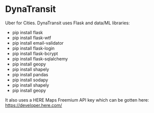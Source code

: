 # DynaTransit
Uber for Cities.
DynaTransit uses Flask and data/ML libraries:
- pip install flask
- pip install flask-wtf
- pip install email-validator
- pip install flask-login
- pip install flask-bcrypt
- pip install flask-sqlalchemy
- pip install geopy
- pip install shapely
- pip install pandas
- pip install sodapy
- pip install shapely
- pip install geopy

It also uses a HERE Maps Freemium API key which can be gotten here: https://developer.here.com/
